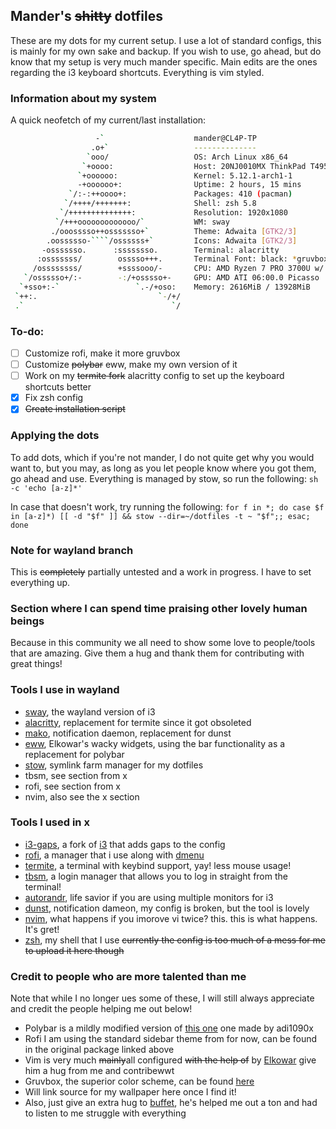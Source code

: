 ## Mander's ~~shitty~~ dotfiles

These are my dots for my current setup. I use a lot of standard configs, this is mainly for my own sake and backup. If you wish to use, go ahead, but do know that my setup is very much mander specific. Main edits are the ones regarding the i3 keyboard shortcuts. Everything is vim styled.

### Information about my system
A quick neofetch of my current/last installation: 

```bash
                   -`                    mander@CL4P-TP
                  .o+`                   --------------
                 `ooo/                   OS: Arch Linux x86_64
                `+oooo:                  Host: 20NJ0010MX ThinkPad T495
               `+oooooo:                 Kernel: 5.12.1-arch1-1
               -+oooooo+:                Uptime: 2 hours, 15 mins
             `/:-:++oooo+:               Packages: 410 (pacman)
            `/++++/+++++++:              Shell: zsh 5.8
           `/++++++++++++++:             Resolution: 1920x1080
          `/+++ooooooooooooo/`           WM: sway
         ./ooosssso++osssssso+`          Theme: Adwaita [GTK2/3]
        .oossssso-````/ossssss+`         Icons: Adwaita [GTK2/3]
       -osssssso.      :ssssssso.        Terminal: alacritty
      :osssssss/        osssso+++.       Terminal Font: black: *gruvbox_dark_bg
     /ossssssss/        +ssssooo/-       CPU: AMD Ryzen 7 PRO 3700U w/ Radeon Vega Mobile Gfx (8) @ 2.3
   `/ossssso+/:-        -:/+osssso+-     GPU: AMD ATI 06:00.0 Picasso
  `+sso+:-`                 `.-/+oso:    Memory: 2616MiB / 13928MiB
 `++:.                           `-/+/
 .`                                 `/
```

### To-do:
- [ ] Customize rofi, make it more gruvbox
- [ ] Customize ~~polybar~~ eww, make my own version of it
- [ ] Work on my ~~termite fork~~ alacritty config to set up the keyboard shortcuts better
- [x] Fix zsh config
- [x] ~~Create installation script~~

### Applying the dots 
To add dots, which if you're not mander, I do not quite get why you would want to, but you may, as long as you let people know where you got them, go ahead and use. Everything is managed by stow, so run the following:
``sh -c 'echo [a-z]*'``

In case that doesn't work, try running the following: 
``for f in *; do case $f in [a-z]*) [[ -d "$f" ]] && stow --dir=~/dotfiles -t ~ "$f";; esac; done``

### Note for wayland branch
This is ~~completely~~ partially untested and a work in progress. I have to set everything up. 

### Section where I can spend time praising other lovely human beings
Because in this community we all need to show some love to people/tools that are amazing. Give them a hug and thank them for contributing with great things!

### Tools I use in wayland
- [sway](https://swaywm.org/), the wayland version of i3
- [alacritty](https://github.com/alacritty/alacritty), replacement for termite since it got obsoleted
- [mako](https://github.com/emersion/mako), notification daemon, replacement for dunst
- [eww](https://github.com/elkowar/eww), Elkowar's wacky widgets, using the bar functionality as a replacement for polybar
- [stow](https://www.gnu.org/software/stow/), symlink farm manager for my dotfiles
- tbsm, see section from x
- rofi, see section from x
- nvim, also see the x section

### Tools I used in x
- [i3-gaps](https://github.com/Airblader/i3), a fork of [i3](https://i3wm.org/) that adds gaps to the config
- [rofi](https://github.com/davatorium/rofi), a manager that i use along with [dmenu](https://tools.suckless.org/dmenu/)
- [termite](https://github.com/thestinger/termite), a terminal with keybind support, yay! less mouse usage!
- [tbsm](https://github.com/loh-tar/tbsm), a login manager that allows you to log in straight from the terminal! 
- [autorandr](https://github.com/phillipberndt/autorandr), life savior if you are using multiple monitors for i3
- [dunst](https://github.com/dunst-project/dunst), notification dameon, my config is broken, but the tool is lovely
- [nvim](https://github.com/neovim/neovim), what happens if you imorove vi twice? this. this is what happens. It's gret!
- [zsh](https://www.zsh.org/), my shell that I use ~~currently the config is too much of a mess for me to upload it here though~~

### Credit to people who are more talented than me
Note that while I no longer ues some of these, I will still always appreciate and credit the people helping me out below!
- Polybar is a mildly modified version of [this one](https://github.com/adi1090x/polybar-themes#forest) one made by adi1090x
- Rofi I am using the standard sidebar theme from for now, can be found in the original package linked above
- Vim is very much ~~mainly~~all configured ~~with the help of~~ by [Elkowar](https://github.com/elkowar) give him a hug from me and contribewwt
- Gruvbox, the superior color scheme, can be found [here](https://github.com/morhetz/gruvbox)
- Will link source for my wallpaper here once I find it!
- Also, just give an extra hug to [buffet](https://github.com/buffet), he's helped me out a ton and had to listen to me struggle with everything
